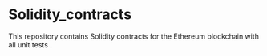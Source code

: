 # Solidity_contracts
This repository contains Solidity contracts for the Ethereum blockchain with all unit tests . 

